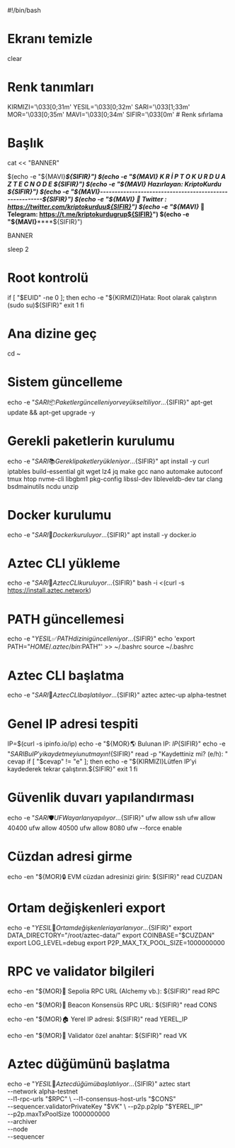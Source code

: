 #!/bin/bash

# Ekranı temizle
clear

# Renk tanımları
KIRMIZI='\033[0;31m'
YESIL='\033[0;32m'
SARI='\033[1;33m'
MOR='\033[0;35m'
MAVI='\033[0;34m'
SIFIR='\033[0m'  # Renk sıfırlama

# Başlık
cat << "BANNER"

$(echo -e "${MAVI}**********************************************************${SIFIR}")
$(echo -e "${MAVI}*         K R İ P T O K U R D U  A Z T E C N O D E       *${SIFIR}")
$(echo -e "${MAVI}*               Hazırlayan: KriptoKurdu                  *${SIFIR}")
$(echo -e "${MAVI}*--------------------------------------------------------*${SIFIR}")
$(echo -e "${MAVI}*   🦄 Twitter : https://twitter.com/kriptokurduu${SIFIR}")
$(echo -e "${MAVI}*   🦉 Telegram: https://t.me/kriptokurdugrup${SIFIR}")
$(echo -e "${MAVI}**********************************************************${SIFIR}")

BANNER

sleep 2

# Root kontrolü
if [ "$EUID" -ne 0 ]; then
  echo -e "${KIRMIZI}Hata: Root olarak çalıştırın (sudo su)${SIFIR}"
  exit 1
fi

# Ana dizine geç
cd ~

# Sistem güncelleme
echo -e "${SARI}📦 Paketler güncelleniyor ve yükseltiliyor...${SIFIR}"
apt-get update && apt-get upgrade -y

# Gerekli paketlerin kurulumu
echo -e "${SARI}📚 Gerekli paketler yükleniyor...${SIFIR}"
apt install -y curl iptables build-essential git wget lz4 jq make gcc nano automake autoconf tmux htop nvme-cli libgbm1 pkg-config libssl-dev libleveldb-dev tar clang bsdmainutils ncdu unzip

# Docker kurulumu
echo -e "${SARI}🐳 Docker kuruluyor...${SIFIR}"
apt install -y docker.io

# Aztec CLI yükleme
echo -e "${SARI}🚀 Aztec CLI kuruluyor...${SIFIR}"
bash -i <(curl -s https://install.aztec.network)

# PATH güncellemesi
echo -e "${YESIL}✅ PATH dizini güncelleniyor...${SIFIR}"
echo 'export PATH="$HOME/.aztec/bin:$PATH"' >> ~/.bashrc
source ~/.bashrc

# Aztec CLI başlatma
echo -e "${SARI}🔧 Aztec CLI başlatılıyor...${SIFIR}"
aztec
aztec-up alpha-testnet

# Genel IP adresi tespiti
IP=$(curl -s ipinfo.io/ip)
echo -e "${MOR}🌎 Bulunan IP: ${IP}${SIFIR}"
echo -e "${SARI}Bu IP’yi kaydetmeyi unutmayın!${SIFIR}"
read -p "Kaydettiniz mi? (e/h): " cevap
if [ "$cevap" != "e" ]; then
  echo -e "${KIRMIZI}Lütfen IP’yi kaydederek tekrar çalıştırın.${SIFIR}"
  exit 1
fi

# Güvenlik duvarı yapılandırması
echo -e "${SARI}🛡️ UFW ayarları yapılıyor...${SIFIR}"
ufw allow ssh
ufw allow 40400
ufw allow 40500
ufw allow 8080
ufw --force enable

# Cüzdan adresi girme
echo -en "${MOR}🔒 EVM cüzdan adresinizi girin: ${SIFIR}"
read CUZDAN

# Ortam değişkenleri export
echo -e "${YESIL}🌟 Ortam değişkenleri ayarlanıyor...${SIFIR}"
export DATA_DIRECTORY="/root/aztec-data/"
export COINBASE="$CUZDAN"
export LOG_LEVEL=debug
export P2P_MAX_TX_POOL_SIZE=1000000000

# RPC ve validator bilgileri
echo -en "${MOR}📡 Sepolia RPC URL (Alchemy vb.): ${SIFIR}"
read RPC

echo -en "${MOR}🚀 Beacon Konsensüs RPC URL: ${SIFIR}"
read CONS

echo -en "${MOR}🏠 Yerel IP adresi: ${SIFIR}"
read YEREL_IP

echo -en "${MOR}🔑 Validator özel anahtar: ${SIFIR}"
read VK

# Aztec düğümünü başlatma
echo -e "${YESIL}🚦 Aztec düğümü başlatılıyor...${SIFIR}"
aztec start \
  --network alpha-testnet \
  --l1-rpc-urls "$RPC" \
  --l1-consensus-host-urls "$CONS" \
  --sequencer.validatorPrivateKey "$VK" \
  --p2p.p2pIp "$YEREL_IP" \
  --p2p.maxTxPoolSize 1000000000 \
  --archiver \
  --node \
  --sequencer
